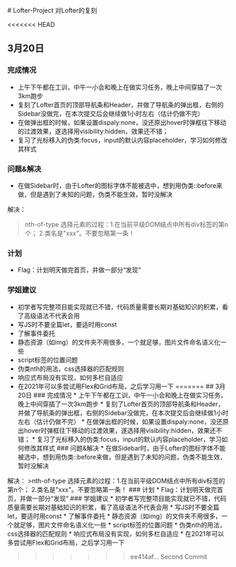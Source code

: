\# Lofter-Project
对Lofter的复刻

<<<<<<< HEAD
## 3月20日
### 完成情况
* 上午下午都在工训，中午一小会和晚上在做实习任务，晚上中间穿插了一次3km跑步
* 复刻了Lofter首页的顶部导航条和Header，并做了导航条的弹出框，右侧的Sidebar没做完，在本次提交后会继续做1小时左右（估计仍做不完）
* 在做弹出框的时候，如果设置dispaly:none，没还原出hover时弹框往下移动的过渡效果，遂选择用visibility:hidden，效果还不错；
* 复习了光标移入的伪类:focus，input的默认内容placeholder，学习如何修改其样式
### 问题&解决
* 在做Sidebar时，由于Lofter的图标字体不能被选中，想到用伪类::before来做，但是遇到了未知的问题，伪类不能生效，暂时没解决

解决：
>nth-of-type 选择元素的过程：1.在当前平级DOM结点中所有div标签的第n个； 2.类名是"xxx"。不要忽略第一条！
### 计划
* Flag：计划明天做完首页，并做一部分“发现”
### 学姐建议
* 初学者写完整项目能实现就已不错，代码质量需要长期对基础知识的积累，看了高级语法不代表会用
* 写JS时不要全篇let，要适时用const
* 了解事件委托
* 静态资源（如img）的文件夹不用很多，一个就足够，图片文件命名语义化一些
* script标签的位置问题
* 伪类nth的用法，css选择器的匹配规则
* 响应式布局没有实现，如何多栏自适应
* 在2021年可以多尝试用Flex和Grid布局，之后学习用一下
=======
\## 3月20日
\### 完成情况
\* 上午下午都在工训，中午一小会和晚上在做实习任务，晚上中间穿插了一次3km跑步
\* 复刻了Lofter首页的顶部导航条和Header，并做了导航条的弹出框，右侧的Sidebar没做完，在本次提交后会继续做1小时左右（估计仍做不完）
\* 在做弹出框的时候，如果设置dispaly:none，没还原出hover时弹框往下移动的过渡效果，遂选择用visibility:hidden，效果还不错；
\* 复习了光标移入的伪类:focus，input的默认内容placeholder，学习如何修改其样式
\### 问题&解决
\* 在做Sidebar时，由于Lofter的图标字体不能被选中，想到用伪类::before来做，但是遇到了未知的问题，伪类不能生效，暂时没解决

解决：
\>nth-of-type 选择元素的过程：1.在当前平级DOM结点中所有div标签的第n个； 2.类名是"xxx"。不要忽略第一条！
\### 计划
\* Flag：计划明天做完首页，并做一部分“发现”
\### 学姐建议
\* 初学者写完整项目能实现就已不错，代码质量需要长期对基础知识的积累，看了高级语法不代表会用
\* 写JS时不要全篇let，要适时用const
\* 了解事件委托
\* 静态资源（如img）的文件夹不用很多，一个就足够，图片文件命名语义化一些
\* script标签的位置问题
\* 伪类nth的用法，css选择器的匹配规则
\* 响应式布局没有实现，如何多栏自适应
\* 在2021年可以多尝试用Flex和Grid布局，之后学习用一下
>>>>>>> ee414af... Second Commit

